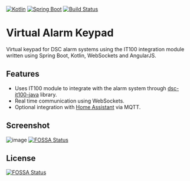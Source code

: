 [![Kotlin](https://img.shields.io/badge/kotlin-1.2.71-blue.svg)](http://kotlinlang.org) 
[![Spring Boot](https://img.shields.io/badge/spring--boot-2.0.6--RELEASE-green.svg)](http://docs.spring.io/spring-boot/docs/current/reference/htmlsingle/)
[![Build Status](https://travis-ci.org/v3rm0n/virtual-keypad.svg?branch=master)](https://travis-ci.org/v3rm0n/virtual-keypad)

# Virtual Alarm Keypad

Virtual keypad for DSC alarm systems using the IT100 integration module written using Spring Boot, Kotlin, WebSockets and AngularJS.

## Features
- Uses IT100 module to integrate with the alarm system through [dsc-it100-java](https://github.com/kmbulebu/dsc-it100-java) library.
- Real time communication using WebSockets.
- Optional integration with [Home Assistant](https://home-assistant.io) via MQTT.

## Screenshot


![image](https://raw.githubusercontent.com/v3rm0n/virtual-keypad/master/etc/screenshot.png)
[![FOSSA Status](https://app.fossa.io/api/projects/git%2Bgithub.com%2Fv3rm0n%2Fvirtual-keypad.svg?type=shield)](https://app.fossa.io/projects/git%2Bgithub.com%2Fv3rm0n%2Fvirtual-keypad?ref=badge_shield)


## License
[![FOSSA Status](https://app.fossa.io/api/projects/git%2Bgithub.com%2Fv3rm0n%2Fvirtual-keypad.svg?type=large)](https://app.fossa.io/projects/git%2Bgithub.com%2Fv3rm0n%2Fvirtual-keypad?ref=badge_large)